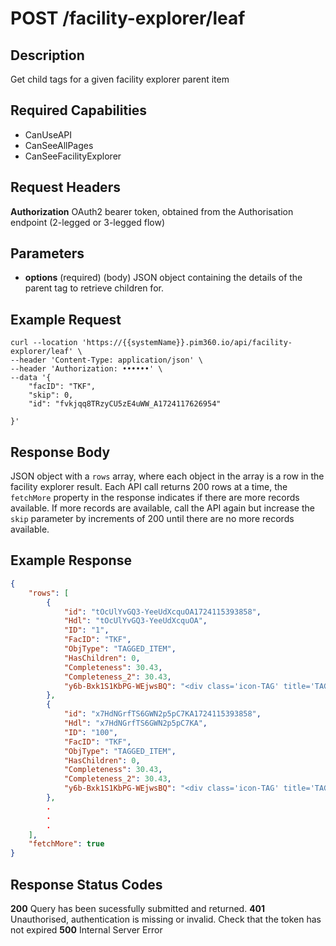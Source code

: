 # POST /facility-explorer/leaf

## Description
Get child tags for a given facility explorer parent item

## Required Capabilities
* CanUseAPI
* CanSeeAllPages
* CanSeeFacilityExplorer

## Request Headers

**Authorization** OAuth2 bearer token, obtained from the Authorisation endpoint (2-legged or 3-legged flow)

## Parameters
* **options** (required) (body) JSON object containing the details of the parent tag to retrieve children for.

## Example Request
```
curl --location 'https://{{systemName}}.pim360.io/api/facility-explorer/leaf' \
--header 'Content-Type: application/json' \
--header 'Authorization: ••••••' \
--data '{
    "facID": "TKF",
    "skip": 0,
    "id": "fvkjqq8TRzyCU5zE4uWW_A1724117626954"

}'
```

## Response Body
JSON object with a `rows` array, where each object in the array is a row in the facility explorer result. Each API call returns 200 rows at a time, the `fetchMore` property in the response indicates if there are more records available. If more records are available, call the API again but increase the `skip` parameter by increments of 200 until there are no more records available.

## Example Response
```JSON
{
    "rows": [
        {
            "id": "tOcUlYvGQ3-YeeUdXcquOA1724115393858",
            "Hdl": "tOcUlYvGQ3-YeeUdXcquOA",
            "ID": "1",
            "FacID": "TKF",
            "ObjType": "TAGGED_ITEM",
            "HasChildren": 0,
            "Completeness": 30.43,
            "Completeness_2": 30.43,
            "y6b-Bxk1S1KbPG-WEjwsBQ": "<div class='icon-TAG' title='TAG'><span class='icon-text'>1</span></div>"
        },
        {
            "id": "x7HdNGrfTS6GWN2p5pC7KA1724115393858",
            "Hdl": "x7HdNGrfTS6GWN2p5pC7KA",
            "ID": "100",
            "FacID": "TKF",
            "ObjType": "TAGGED_ITEM",
            "HasChildren": 0,
            "Completeness": 30.43,
            "Completeness_2": 30.43,
            "y6b-Bxk1S1KbPG-WEjwsBQ": "<div class='icon-TAG' title='TAG'><span class='icon-text'>100</span></div>"
        },
        .
        .
        .
    ],
    "fetchMore": true
}
```

## Response Status Codes
**200** Query has been sucessfully submitted and returned.
**401** Unauthorised, authentication is missing or invalid. Check that the token has not expired
**500** Internal Server Error


